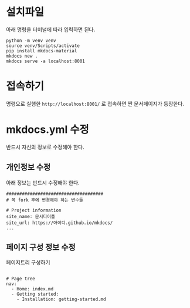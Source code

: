 
# 설치파일
아래 명령을 터미널에 따라 입력하면 된다.

```
python -m venv venv
source venv/Scripts/activate
pip install mkdocs-material
mkdocs new .
mkdocs serve -a localhost:8001
```

# 접속하기

명령으로 실행한 `http://localhost:8001/` 로 접속하면 짠 문서페이지가 등장한다.


# mkdocs.yml 수정

반드시 자신의 정보로 수정해야 한다.

## 개인정보 수정

아래 정보는 반드시 수정해야 한다.  

```
#####################################
# 꼭 fork 후에 변경해야 하는 변수들

# Project information
site_name: 문서타이틀
site_url: https://아이디.github.io/mkdocs/
...

```

## 페이지 구성 정보 수정

페이지트리 구성하기

```

# Page tree
nav:
  - Home: index.md
  - Getting started:
    - Installation: getting-started.md

```
